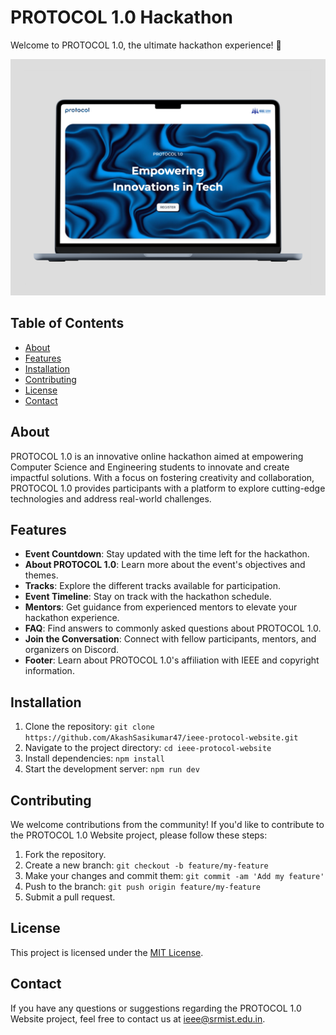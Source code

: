 # PROTOCOL 1.0 Hackathon

Welcome to PROTOCOL 1.0, the ultimate hackathon experience! 🚀

![PROTOCOL 1.0 Website](public/assets/Posters/protocol-website.png)

## Table of Contents
- [About](#about)
- [Features](#features)
- [Installation](#installation)
- [Contributing](#contributing)
- [License](#license)
- [Contact](#contact)

## About

PROTOCOL 1.0 is an innovative online hackathon aimed at empowering Computer Science and Engineering students to innovate and create impactful solutions. With a focus on fostering creativity and collaboration, PROTOCOL 1.0 provides participants with a platform to explore cutting-edge technologies and address real-world challenges.

## Features

- **Event Countdown**: Stay updated with the time left for the hackathon.
- **About PROTOCOL 1.0**: Learn more about the event's objectives and themes.
- **Tracks**: Explore the different tracks available for participation.
- **Event Timeline**: Stay on track with the hackathon schedule.
- **Mentors**: Get guidance from experienced mentors to elevate your hackathon experience.
- **FAQ**: Find answers to commonly asked questions about PROTOCOL 1.0.
- **Join the Conversation**: Connect with fellow participants, mentors, and organizers on Discord.
- **Footer**: Learn about PROTOCOL 1.0's affiliation with IEEE and copyright information.

## Installation

1. Clone the repository: `git clone https://github.com/AkashSasikumar47/ieee-protocol-website.git`
2. Navigate to the project directory: `cd ieee-protocol-website`
3. Install dependencies: `npm install`
4. Start the development server: `npm run dev`

## Contributing

We welcome contributions from the community! If you'd like to contribute to the PROTOCOL 1.0 Website project, please follow these steps:

1. Fork the repository.
2. Create a new branch: `git checkout -b feature/my-feature`
3. Make your changes and commit them: `git commit -am 'Add my feature'`
4. Push to the branch: `git push origin feature/my-feature`
5. Submit a pull request.

## License

This project is licensed under the [MIT License](LICENSE).

## Contact

If you have any questions or suggestions regarding the PROTOCOL 1.0 Website project, feel free to contact us at [ieee@srmist.edu.in](mailto:ieee@srmist.edu.in).
